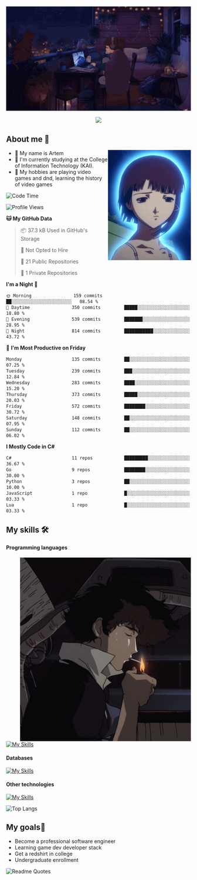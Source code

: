 <div align="center">
  <p>
    <img src="assets/lo-fi.gif">
  </p>
  <p>
    <img src="https://readme-typing-svg.herokuapp.com?color=%2336BCF7&lines=Welcome-to-my-profile&center=true&width=380&height=50&duration=4000&pause=1000">
  </p>
</div>

<div>
  <h2>About me 🚀</h2>
   <div align="center">
    <img src="assets/lain2.gif" align="right" height="300px">
  </div>
  <ul>
    <li>👨 My name is Artem</li>
    <li>🌱 I'm currently studying at the College of Information Technology (KAI).</li>
    <li>👾 My hobbies are playing video games and dnd, learning the history of video games </li>
  </ul>
</div>


<!--START_SECTION:waka-->
![Code Time](http://img.shields.io/badge/Code%20Time-238%20hrs%2017%20mins-blue)

![Profile Views](http://img.shields.io/badge/Profile%20Views-17-blue)

**🐱 My GitHub Data** 

> 📦 37.3 kB Used in GitHub's Storage 
 > 
> 🚫 Not Opted to Hire
 > 
> 📜 21 Public Repositories 
 > 
> 🔑 1 Private Repositories 
 > 
**I'm a Night 🦉** 

```text
🌞 Morning                159 commits         ██░░░░░░░░░░░░░░░░░░░░░░░   08.54 % 
🌆 Daytime                350 commits         █████░░░░░░░░░░░░░░░░░░░░   18.80 % 
🌃 Evening                539 commits         ███████░░░░░░░░░░░░░░░░░░   28.95 % 
🌙 Night                  814 commits         ███████████░░░░░░░░░░░░░░   43.72 % 
```
📅 **I'm Most Productive on Friday** 

```text
Monday                   135 commits         ██░░░░░░░░░░░░░░░░░░░░░░░   07.25 % 
Tuesday                  239 commits         ███░░░░░░░░░░░░░░░░░░░░░░   12.84 % 
Wednesday                283 commits         ████░░░░░░░░░░░░░░░░░░░░░   15.20 % 
Thursday                 373 commits         █████░░░░░░░░░░░░░░░░░░░░   20.03 % 
Friday                   572 commits         ████████░░░░░░░░░░░░░░░░░   30.72 % 
Saturday                 148 commits         ██░░░░░░░░░░░░░░░░░░░░░░░   07.95 % 
Sunday                   112 commits         ██░░░░░░░░░░░░░░░░░░░░░░░   06.02 % 
```


**I Mostly Code in C#** 

```text
C#                       11 repos            █████████░░░░░░░░░░░░░░░░   36.67 % 
Go                       9 repos             ████████░░░░░░░░░░░░░░░░░   30.00 % 
Python                   3 repos             ██░░░░░░░░░░░░░░░░░░░░░░░   10.00 % 
JavaScript               1 repo              █░░░░░░░░░░░░░░░░░░░░░░░░   03.33 % 
Lua                      1 repo              █░░░░░░░░░░░░░░░░░░░░░░░░   03.33 % 
```




<!--END_SECTION:waka-->

## My skills 🛠️
#### Programming languages
<div align="center">
  <img src="assets/bebop_smoke.gif" align="right" height="500px">
</div>


[![My Skills](https://skillicons.dev/icons?i=go,cs,python)](https://skillicons.dev)
#### Databases
[![My Skills](https://skillicons.dev/icons?i=mysql,mongodb,postgres)](https://skillicons.dev)
#### Other technologies
[![My Skills](https://skillicons.dev/icons?i=unity,docker,git,wasm,githubactions,kafka)](https://skillicons.dev)

![Top Langs](https://github-readme-stats.vercel.app/api/top-langs/?username=nifle3&layout=compact&theme=nord)


## My goals🚀
- Become a professional software engineer
- Learning game dev developer stack
- Get a redshirt in college
- Undergraduate enrollment

![Readme Quotes](https://quotes-github-readme.vercel.app/api?type=horizontal&theme=nord) 

